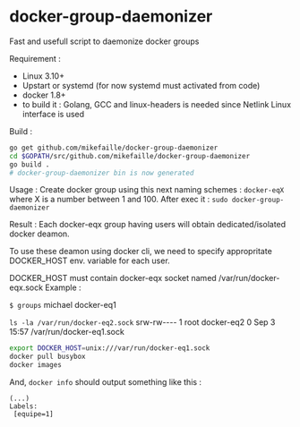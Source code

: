# docker-group-daemonizer
Fast and usefull script to daemonize docker groups

Requirement : 
- Linux 3.10+
- Upstart or systemd (for now systemd must activated from code)
- docker 1.8+
- to build it : Golang, GCC and linux-headers is needed since Netlink Linux interface is used


Build : 
  
  ```bash
  go get github.com/mikefaille/docker-group-daemonizer
  cd $GOPATH/src/github.com/mikefaille/docker-group-daemonizer
  go build .
  # docker-group-daemonizer bin is now generated
  ```

Usage : 
  Create docker group using this next naming schemes : `docker-eqX`
  where X is a number between 1 and 100. After exec it : `sudo docker-group-daemonizer`
 
Result : 
Each docker-eqx group having users will obtain dedicated/isolated docker deamon.

To use these deamon using docker cli, we need to specify appropritate DOCKER_HOST env. variable for each user.

DOCKER_HOST must contain docker-eqx socket named /var/run/docker-eqx.sock
Example : 

`$ groups`
michael docker-eq1

`ls -la /var/run/docker-eq2.sock`
srw-rw---- 1 root docker-eq2 0 Sep  3 15:57 /var/run/docker-eq1.sock

```bash
export DOCKER_HOST=unix:///var/run/docker-eq1.sock
docker pull busybox
docker images
```

And, `docker info` should output something like this : 
```
(...)
Labels:
 [equipe=1]
```
